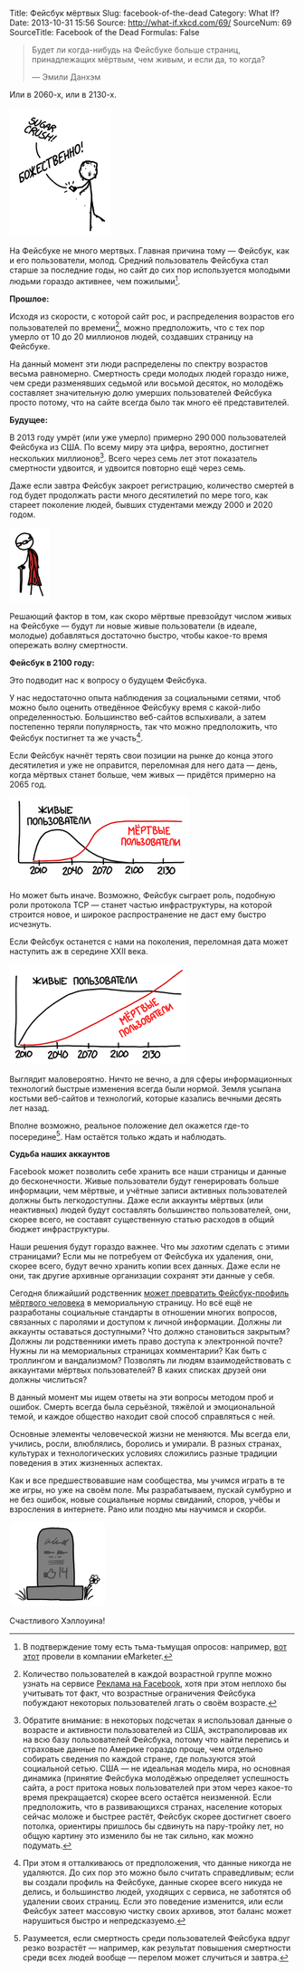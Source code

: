 Title: Фейсбук мёртвых
Slug: facebook-of-the-dead
Category: What If?
Date: 2013-10-31 15:56
Source: http://what-if.xkcd.com/69/
SourceNum: 69
SourceTitle: Facebook of the Dead
Formulas: False

> Будет ли когда-нибудь на Фейсбуке больше страниц, принадлежащих мёртвым, чем живым, и если да, то когда?
> 
> — Эмили Данхэм

Или в 2060-х, или в 2130-х.

![](/uploads/069-facebook-of-the-dead/facebook_zombie_ru.png "— Наденьте наушники! — Не могу. Уши отвалились.")

На Фейсбуке не много мертвых. Главная причина тому — Фейсбук, как и его пользователи, молод. Средний пользователь Фейсбука стал старше за последние годы, но сайт до сих пор используется молодыми людьми гораздо активнее, чем пожилыми[^1].

**Прошлое:**

Исходя из скорости, с которой сайт рос, и распределения возрастов его пользователей по времени[^2], можно предположить, что с тех пор умерло от 10 до 20 миллионов людей, создавших страницу на Фейсбуке.

На данный момент эти люди распределены по спектру возрастов весьма равномерно. Смертность среди молодых людей гораздо ниже, чем среди разменявших седьмой или восьмой десяток, но молодёжь составляет значительную долю умерших пользователей Фейсбука просто потому, что на сайте всегда было так много её представителей.

**Будущее:**

В 2013 году умрёт (или уже умерло) примерно 290&thinsp;000 пользователей Фейсбука из США. По всему миру эта цифра, вероятно, достигнет нескольких миллионов[^3]. Всего через семь лет этот показатель смертности удвоится, и удвоится повторно ещё через семь.

Даже если завтра Фейсбук закроет регистрацию, количество смертей в год будет продолжать расти много десятилетий по мере того, как стареет поколение людей, бывших студентами между 2000 и 2020 годом.

![](/uploads/069-facebook-of-the-dead/facebook_cory.png "Пожилой Кори Доктороу пришёл на косплей в том, что, по мнению будущего, он носил в прошлом.")

Решающий фактор в том, как скоро мёртвые превзойдут числом живых на Фейсбуке — будут ли новые живые пользователи (в идеале, молодые) добавляться достаточно быстро, чтобы какое-то время опережать волну смертности.

**Фейсбук в 2100 году:**

Это подводит нас к вопросу о будущем Фейсбука.

У нас недостаточно опыта наблюдения за социальными сетями, чтоб можно было оценить отведённое Фейсбуку время с какой-либо определенностью. Большинство веб-сайтов вспыхивали, а затем постепенно теряли популярность, так что можно предположить, что Фейсбук постигнет та же участь[^4].

Если Фейсбук начнёт терять свои позиции на рынке до конца этого десятилетия и уже не оправится, переломная для него дата — день, когда мёртвых станет больше, чем живых — придётся примерно на 2065 год.

![](/uploads/069-facebook-of-the-dead/facebook_early_ru.png "")

Но может быть иначе. Возможно, Фейсбук сыграет роль, подобную роли протокола TCP — станет частью инфраструктуры, на которой строится новое, и широкое распространение не даст ему быстро исчезнуть.

Если Фейсбук останется с нами на поколения, переломная дата может наступить аж в середине XXII века.

![](/uploads/069-facebook-of-the-dead/facebook_late_ru.png "")

Выглядит маловероятно. Ничто не вечно, а для сферы информационных технологий быстрые изменения всегда были нормой. Земля усыпана костьми веб-сайтов и технологий, которые казались вечными десять лет назад.

Вполне возможно, реальное положение дел окажется где-то посередине[^5]. Нам остаётся только ждать и наблюдать.

**Судьба наших аккаунтов**

Facebook может позволить себе хранить все наши страницы и данные до бесконечности. Живые пользователи будут генерировать больше информации, чем мёртвые, и учётные записи активных пользователей должны быть легкодоступны. Даже если аккаунты мёртвых (или неактивных) людей будут составлять большинство пользователей, они, скорее всего, не составят существенную статью расходов в общий бюджет инфраструктуры.

Наши решения будут гораздо важнее. Что мы _захотим_ сделать с этими страницами? Если мы не потребуем от Фейсбука их удаления, они, скорее всего, будут вечно хранить копии всех данных. Даже если не они, так другие архивные организации сохранят эти данные у себя.

Сегодня ближайший родственник [может превратить Фейсбук-профиль мёртвого человека](https://www.facebook.com/help/contact/305593649477238) в мемориальную страницу. Но всё ещё не разработаны социальные стандарты в отношении многих вопросов, связанных с паролями и доступом к личной информации. Должны ли аккаунты оставаться доступными? Что должно становиться закрытым? Должны ли родственники иметь право доступа к электронной почте? Нужны ли на мемориальных страницах комментарии? Как быть с троллингом и вандализмом? Позволять ли людям взаимодействовать с аккаунтами мёртвых пользователей? В каких списках друзей они должны числиться?

В данный момент мы ищем ответы на эти вопросы методом проб и ошибок. Смерть всегда была серьёзной, тяжёлой и эмоциональной темой, и каждое общество находит свой способ справляться с ней.

Основные элементы человеческой жизни не меняются. Мы всегда ели, учились, росли, влюблялись, боролись и умирали. В разных странах, культурах и технологических условиях сложились разные традиции поведения в этих жизненных аспектах.

Как и все предшествовавшие нам сообщества, мы учимся играть в те же игры, но уже на своём поле. Мы разрабатываем, пускай сумбурно и не без ошибок, новые социальные нормы свиданий, споров, учёбы и взросления в интернете. Рано или поздно мы научимся и скорби.

![](/uploads/069-facebook-of-the-dead/facebook_grave.png "★★☆☆☆")

Счастливого Хэллоуина!

[^1]: В подтверждение тому есть тьма-тьмущая опросов: например, [вот этот](http://www.emarketer.com/Article/Twitter-Use-Drives-Up-LinkedIn-Stalls-UK/1009796) провели в компании eMarketer.
[^2]: Количество пользователей в каждой возрастной группе можно узнать на сервисе [Реклама на Facebook](https://www.facebook.com/ads/create), хотя при этом неплохо бы учитывать тот факт, что возрастные ограничения Фейсбука побуждают некоторых пользователей лгать о своём возрасте.
[^3]: Обратите внимание: в некоторых подсчетах я использовал данные о возрасте и активности пользователей из США, экстраполировав их на всю базу пользователей Фейсбука, потому что найти перепись и страховые данные по Америке гораздо проще, чем отдельно собирать сведения по каждой стране, где пользуются этой социальной сетью. США — не идеальная модель мира, но основная динамика (принятие Фейсбука молодёжью определяет успешность сайта, а рост притока новых пользователей при этом через какое-то время прекращается) скорее всего остаётся неизменной. Если предположить, что в развивающихся странах, население которых сейчас моложе и быстрее растёт, Фейсбук скорее достигнет своего потолка, ориентиры пришлось бы сдвинуть на пару-тройку лет, но общую картину это изменило бы не так сильно, как можно подумать.
[^4]: При этом я отталкиваюсь от предположения, что данные никогда не удаляются. До сих пор это можно было считать справедливым; если вы создали профиль на Фейсбуке, данные скорее всего никуда не делись, и большинство людей, уходящих с сервиса, не заботятся об удалении своих страниц. Если это поведение изменится, или если Фейсбук затеет массовую чистку своих архивов, этот баланс может нарушиться быстро и непредсказуемо.
[^5]: Разумеется, если смертность среди пользователей Фейсбука вдруг резко возрастёт — например, как результат повышения смертности среди всех людей вообще — перелом может случиться и завтра.
